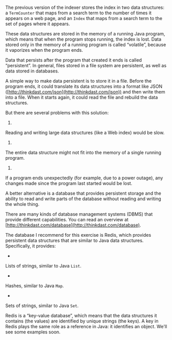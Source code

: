 The previous version of the indexer stores the index in two data structures: a `TermCounter` that maps from a search term to the number of times it appears on a web page, and an `Index` that maps from a search term to the set of pages where it appears.

These data structures are stored in the memory of a running Java program, which means that when the program stops running, the index is lost. Data stored only in the memory of a running program is called “volatile”, because it vaporizes when the program ends.


Data that persists after the program that created it ends is called “persistent”. In general, files stored in a file system are persistent, as well as data stored in databases.


A simple way to make data persistent is to store it in a file. Before the program ends, it could translate its data structures into a format like JSON ([http://thinkdast.com/json](http://thinkdast.com/json)) and then write them into a file. When it starts again, it could read the file and rebuild the data structures.

But there are several problems with this solution:



1. 
Reading and writing large data structures (like a Web index) would be
slow.

1. 
The entire data structure might not fit into the memory of a single
running program.

1. 
If a program ends unexpectedly (for example, due to a power outage),
any changes made since the program last started would be lost.


A better alternative is a database that provides persistent storage and the ability to read and write parts of the database without reading and writing the whole thing.


There are many kinds of database management systems (DBMS) that provide different capabilities. You can read an overview at [http://thinkdast.com/database](http://thinkdast.com/database).


The database I recommend for this exercise is Redis, which provides persistent data structures that are similar to Java data structures. Specifically, it provides:



* 
Lists of strings, similar to Java `List`.

* 
Hashes, similar to Java `Map`.

* 
Sets of strings, similar to Java `Set`.


Redis is a “key-value database”, which means that the data structures it contains (the values) are identified by unique strings (the keys). A key in Redis plays the same role as a reference in Java: it identifies an object. We'll see some examples soon.